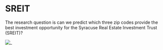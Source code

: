 # SREIT
The research question is can we predict which three zip codes provide the best investment opportunity for the Syracuse Real Estate Investment Trust (SREIT)?

![_ ](https://www.eastrenfrewshire.gov.uk/media/image/5/m/House_building.jpg)
